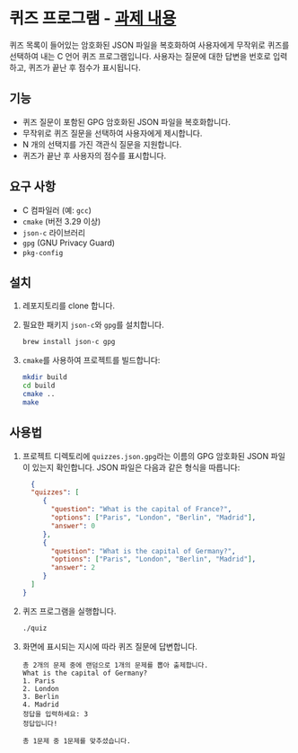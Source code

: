 # 퀴즈 프로그램 - [과제 내용](./assignment.pdf)

퀴즈 목록이 들어있는 암호화된 JSON 파일을 복호화하여 사용자에게 무작위로 퀴즈를 선택하여 내는 C 언어 퀴즈 프로그램입니다. 사용자는 질문에 대한 답변을 번호로 입력하고, 퀴즈가 끝난 후 점수가 표시됩니다.

## 기능

- 퀴즈 질문이 포함된 GPG 암호화된 JSON 파일을 복호화합니다.
- 무작위로 퀴즈 질문을 선택하여 사용자에게 제시합니다.
- N 개의 선택지를 가진 객관식 질문을 지원합니다.
- 퀴즈가 끝난 후 사용자의 점수를 표시합니다.

## 요구 사항

- C 컴파일러 (예: `gcc`)
- `cmake` (버전 3.29 이상)
- `json-c` 라이브러리
- `gpg` (GNU Privacy Guard)
- `pkg-config`

## 설치

1. 레포지토리를 clone 합니다.

2. 필요한 패키지 `json-c`와 `gpg`를 설치합니다.
    ```sh
    brew install json-c gpg
    ```

3. `cmake`를 사용하여 프로젝트를 빌드합니다:
    ```sh
    mkdir build
    cd build
    cmake ..
    make
    ```

## 사용법

1. 프로젝트 디렉토리에 `quizzes.json.gpg`라는 이름의 GPG 암호화된 JSON 파일이 있는지 확인합니다. JSON 파일은 다음과 같은 형식을 따릅니다:
    ```json
      {
      "quizzes": [
         {
           "question": "What is the capital of France?",
           "options": ["Paris", "London", "Berlin", "Madrid"],
           "answer": 0
         },
         {
           "question": "What is the capital of Germany?",
           "options": ["Paris", "London", "Berlin", "Madrid"],
           "answer": 2
         }
      ]
   }
    ```
2. 퀴즈 프로그램을 실행합니다.
    ```sh
    ./quiz
    ```
3. 화면에 표시되는 지시에 따라 퀴즈 질문에 답변합니다.
   ```
   총 2개의 문제 중에 랜덤으로 1개의 문제를 뽑아 출제합니다.
   What is the capital of Germany?
   1. Paris
   2. London
   3. Berlin
   4. Madrid
   정답을 입력하세요: 3
   정답입니다!
   
   총 1문제 중 1문제를 맞추셨습니다.
   ```
